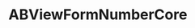 ---
title: ABViewFormNumberCore
layout: module
mod: 'module:ABViewFormNumberCore'
category: core-views
---